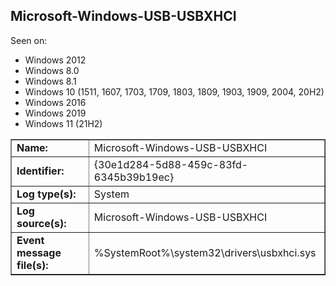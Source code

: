 ## Microsoft-Windows-USB-USBXHCI

Seen on:
* Windows 2012
* Windows 8.0
* Windows 8.1
* Windows 10 (1511, 1607, 1703, 1709, 1803, 1809, 1903, 1909, 2004, 20H2)
* Windows 2016
* Windows 2019
* Windows 11 (21H2)

<table border="1" class="docutils">
  <tbody>
    <tr>
      <td><b>Name:</b></td>
      <td>Microsoft-Windows-USB-USBXHCI</td>
    </tr>
    <tr>
      <td><b>Identifier:</b></td>
      <td>{30e1d284-5d88-459c-83fd-6345b39b19ec}</td>
    </tr>
    <tr>
      <td><b>Log type(s):</b></td>
      <td>System</td>
    </tr>
    <tr>
      <td><b>Log source(s):</b></td>
      <td>Microsoft-Windows-USB-USBXHCI</td>
    </tr>
    <tr>
      <td><b>Event message file(s):</b></td>
      <td>%SystemRoot%\system32\drivers\usbxhci.sys</td>
    </tr>
  </tbody>
</table>

&nbsp;

